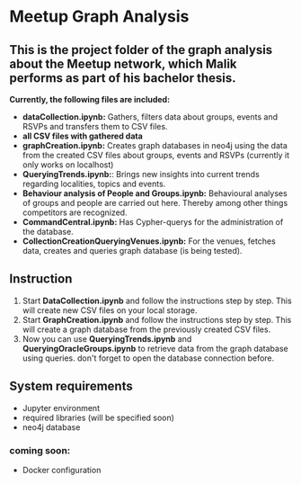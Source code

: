 # Meetup Graph Analysis
## This is the project folder of the graph analysis about the Meetup network, which Malik performs as part of his bachelor thesis.

**Currently, the following files are included:**
- **dataCollection.ipynb:** Gathers, filters data about groups, events and RSVPs and transfers them to CSV files.
- **all CSV files with gathered data**
- **graphCreation.ipynb:** Creates graph databases in neo4j using the data from the created CSV files about groups, events and RSVPs (currently it only works on localhost)
- **QueryingTrends.ipynb:**: Brings new insights into current trends regarding localities, topics and events.
- **Behaviour analysis of People and Groups.ipynb:** Behavioural analyses of groups and people are carried out here. Thereby among other things competitors are recognized.
- **CommandCentral.ipynb:** Has Cypher-querys for the administration of the database.
- **CollectionCreationQueryingVenues.ipynb:** For the venues, fetches data, creates and queries graph database (is being tested).

## Instruction
1. Start **DataCollection.ipynb** and follow the instructions step by step. This will create new CSV files on your local storage.
2. Start **GraphCreation.ipynb** and follow the instructions step by step. This will create a graph database from the previously created CSV files.
3. Now you can use **QueryingTrends.ipynb**  and **QueryingOracleGroups.ipynb** to retrieve data from the graph database using queries. don't forget to open the database connection before.
## System requirements
- Jupyter environment
- required libraries (will be specified soon)
- neo4j database
### coming soon:
- Docker configuration
